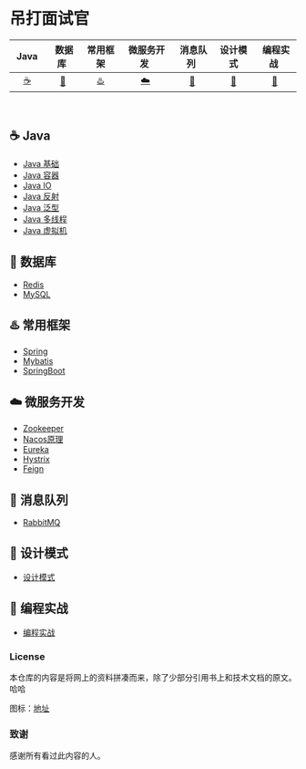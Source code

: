 # 吊打面试官

| &nbsp;Java&nbsp; | &nbsp;数据库&nbsp; | 常用框架 | &nbsp;微服务开发&nbsp;|&nbsp;消息队列&nbsp;|  设计模式 | &nbsp;编程实战&nbsp; | 
| :------: | :------: | :------: | :------: | :------: | :------: | :------: |
| [:coffee:](#coffee-java) | [:floppy_disk:](#floppy_disk-数据库) | [:hotsprings:](#hotsprings-常用框架) |[:cloud:](#cloud-微服务开发) | [:rabbit:](#rabbit-消息队列) | [:gun:](#gun-设计模式) | [:bear:](#bear-编程实战) |
<br>

## :coffee: Java

- [Java 基础](https://github.com/robert202003/Java-Notes/blob/master/docs/java/basic.md)
- [Java 容器](https://github.com/robert202003/Java-Notes/blob/master/docs/java/multithread.md)
- [Java IO](https://github.com/robert202003/Java-Notes/blob/master/docs/java/io.md)
- [Java 反射](https://github.com/robert202003/Java-Notes/blob/master/docs/java/reflect.md)
- [Java 泛型](https://github.com/robert202003/Java-Notes/blob/master/docs/java/generic.md)
- [Java 多线程](https://github.com/robert202003/Java-Notes/blob/master/docs/java/multi-thread.md)
- [Java 虚拟机](https://github.com/robert202003/Java-Notes/blob/master/docs/java/jvm.md)

## :floppy_disk: 数据库

- [Redis](https://github.com/robert202003/Java-Notes/blob/master/docs/batabase/redis.md)
- [MySQL](https://github.com/robert202003/Java-Notes/blob/master/docs/batabase/database.md)

## :hotsprings: 常用框架

- [Spring](https://github.com/robert202003/Java-Notes/blob/master/docs/framework/spring.md)
- [Mybatis](https://github.com/robert202003/Java-Notes/blob/master/docs/framework/mybatis.md)
- [SpringBoot](https://github.com/robert202003/Java-Notes/blob/master/docs/framework/springboot.md)

## :cloud: 微服务开发

- [Zookeeper](https://github.com/robert202003/Java-Notes/blob/master/docs/system-design/zookeeper.md)
- [Nacos原理](https://github.com/robert202003/Java-Notes/blob/master/docs/system-design/nacos.md)
- [Eureka](https://github.com/robert202003/Java-Notes/blob/master/docs/system-design/eureka.md)
- [Hystrix](https://github.com/robert202003/Java-Notes/blob/master/docs/system-design/hystrix.md)
- [Feign](https://github.com/robert202003/Java-Notes/blob/master/docs/system-design/feign.md)

## :rabbit: 消息队列

- [RabbitMQ](https://github.com/robert202003/Java-Notes/blob/master/docs/rabbit.md)

## :gun: 设计模式

- [设计模式](https://github.com/robert202003/Java-Notes/blob/master/docs/design-pattern.md)

## :bear: 编程实战

- [编程实战](https://github.com/robert202003/Java-Notes/blob/master/docs/practice.md)

### License

本仓库的内容是将网上的资料拼凑而来，除了少部分引用书上和技术文档的原文。哈哈

图标：[地址](https://www.webfx.com/tools/emoji-cheat-sheet/)

### 致谢

感谢所有看过此内容的人。

